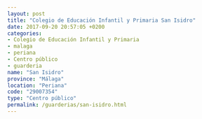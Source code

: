 ```yaml
---
layout: post
title: "Colegio de Educación Infantil y Primaria San Isidro"
date: 2017-09-20 20:57:05 +0200
categories:
- Colegio de Educación Infantil y Primaria
- malaga
- periana
- Centro público
- guarderia
name: "San Isidro"
province: "Málaga"
location: "Periana"
code: "29007354"
type: "Centro público"
permalink: /guarderias/san-isidro.html
---
```


